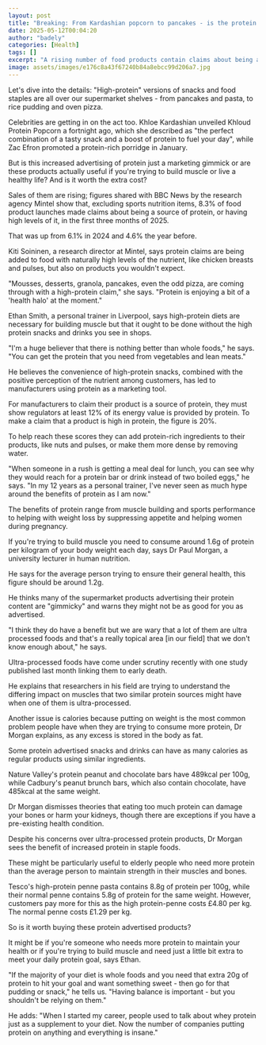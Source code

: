 ```yaml
---
layout: post
title: "Breaking: From Kardashian popcorn to pancakes - is the protein wellness craze worth it?"
date: 2025-05-12T00:04:20
author: "badely"
categories: [Health]
tags: []
excerpt: "A rising number of food products contain claims about being a source of protein or being rich in it."
image: assets/images/e176c8a43f67240b84a8ebcc99d206a7.jpg
---
```


Let's dive into the details: "High-protein" versions of snacks and food staples are all over our supermarket shelves - from pancakes and pasta, to rice pudding and oven pizza.

Celebrities are getting in on the act too. Khloe Kardashian unveiled Khloud Protein Popcorn a fortnight ago, which she described as "the perfect combination of a tasty snack and a boost of protein to fuel your day", while Zac Efron promoted a protein-rich porridge in January.

But is this increased advertising of protein just a marketing gimmick or are these products actually useful if you're trying to build muscle or live a healthy life? And is it worth the extra cost?

Sales of them are rising; figures shared with BBC News by the research agency Mintel show that, excluding sports nutrition items, 8.3% of food product launches made claims about being a source of protein, or having high levels of it, in the first three months of 2025.

That was up from 6.1% in 2024 and 4.6% the year before.

Kiti Soininen, a research director at Mintel, says protein claims are being added to food with naturally high levels of the nutrient, like chicken breasts and pulses, but also on products you wouldn't expect.

"Mousses, desserts, granola, pancakes, even the odd pizza, are coming through with a high-protein claim," she says. "Protein is enjoying a bit of a 'health halo' at the moment."

Ethan Smith, a personal trainer in Liverpool, says high-protein diets are necessary for building muscle but that it ought to be done without the high protein snacks and drinks you see in shops.

"I'm a huge believer that there is nothing better than whole foods," he says. "You can get the protein that you need from vegetables and lean meats."

He believes the convenience of high-protein snacks, combined with the positive perception of the nutrient among customers, has led to manufacturers using protein as a marketing tool.

For manufacturers to claim their product is a source of protein, they must show regulators at least 12% of its energy value is provided by protein. To make a claim that a product is high in protein, the figure is 20%.

To help reach these scores they can add protein-rich ingredients to their products, like nuts and pulses, or make them more dense by removing water.

"When someone in a rush is getting a meal deal for lunch, you can see why they would reach for a protein bar or drink instead of two boiled eggs," he says. "In my 12 years as a personal trainer, I've never seen as much hype around the benefits of protein as I am now."

The benefits of protein range from muscle building and sports performance to helping with weight loss by suppressing appetite and helping women during pregnancy.

If you're trying to build muscle you need to consume around 1.6g of protein per kilogram of your body weight each day, says Dr Paul Morgan, a university lecturer in human nutrition.

He says for the average person trying to ensure their general health, this figure should be around 1.2g.

He thinks many of the supermarket products advertising their protein content are "gimmicky" and warns they might not be as good for you as advertised.

"I think they do have a benefit but we are wary that a lot of them are ultra processed foods and that's a really topical area [in our field] that we don't know enough about," he says.

Ultra-processed foods have come under scrutiny recently with one study published last month linking them to early death.

He explains that researchers in his field are trying to understand the differing impact on muscles that two similar protein sources might have when one of them is ultra-processed.

Another issue is calories because putting on weight is the most common problem people have when they are trying to consume more protein, Dr Morgan explains, as any excess is stored in the body as fat.

Some protein advertised snacks and drinks can have as many calories as regular products using similar ingredients.

Nature Valley's protein peanut and chocolate bars have 489kcal per 100g, while Cadbury's peanut brunch bars, which also contain chocolate, have 485kcal at the same weight.

Dr Morgan dismisses theories that eating too much protein can damage your bones or harm your kidneys, though there are exceptions if you have a pre-existing health condition.

Despite his concerns over ultra-processed protein products, Dr Morgan sees the benefit of increased protein in staple foods.

These might be particularly useful to elderly people who need more protein than the average person to maintain strength in their muscles and bones.

Tesco's high-protein penne pasta contains 8.8g of protein per 100g, while their normal penne contains 5.8g of protein for the same weight. However, customers pay more for this as the high protein-penne costs £4.80 per kg. The normal penne costs £1.29 per kg.

So is it worth buying these protein advertised products?

It might be if you're someone who needs more protein to maintain your health or if you're trying to build muscle and need just a little bit extra to meet your daily protein goal, says Ethan.

"If the majority of your diet is whole foods and you need that extra 20g of protein to hit your goal and want something sweet - then go for that pudding or snack," he tells us. "Having balance is important - but you shouldn't be relying on them."

He adds: "When I started my career, people used to talk about whey protein just as a supplement to your diet. Now the number of companies putting protein on anything and everything is insane."

